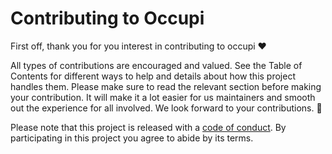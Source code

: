 # Contributing to Occupi
First off, thank you for you interest in contributing to occupi ❤️

All types of contributions are encouraged and valued. See the Table of Contents for different ways to help and details about how this project handles them. Please make sure to read the relevant section before making your contribution. It will make it a lot easier for us maintainers and smooth out the experience for all involved. We look forward to your contributions. 🎉

Please note that this project is released with a <a href="./CODE_OF_CONDUCT.md">code of conduct</a>. By participating in this project you agree to abide by its terms.


